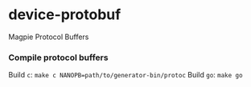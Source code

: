 # device-protobuf
Magpie Protocol Buffers

### Compile protocol buffers

Build `c`: `make c NANOPB=path/to/generator-bin/protoc`
Build `go`: `make go`
